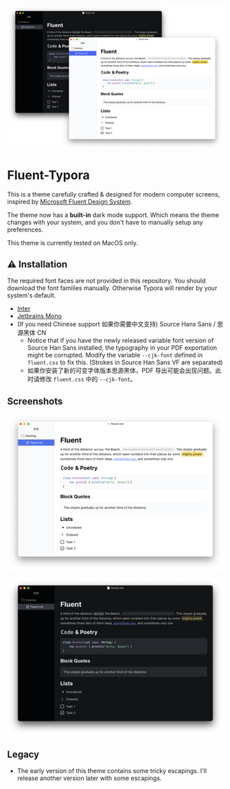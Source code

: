 ![fluent](/fluent/main.png)

# Fluent-Typora

This is a theme carefully crafted & designed for modern computer screens, inspired by [Microsoft Fluent Design System](https://developer.microsoft.com/en-us/fluentui#/).

The theme now has a **built-in** dark mode support. Which means the theme changes with your system, and you don't have to manually setup any preferences.

This theme is currently tested on MacOS only.

## ⚠ Installation

The required font faces are not provided in this repository. You should download the font families manually. Otherwise Typora will render by your system's default.

- [Inter](https://github.com/rsms/inter/)
- [Jetbrains Mono](https://download.jetbrains.com/fonts)
- (If you need Chinese support 如果你需要中文支持)  Source Hans Sans / 思源黑体 CN
    - Notice that if you have the newly released variable font version of Source Han Sans installed, the typography in your PDF exportation might be corrupted. Modify the variable `--cjk-font` defined in `fluent.css` to fix this. (Strokes in Source Han Sans VF are separated) 
    - 如果你安装了新的可变字体版本思源黑体，PDF 导出可能会出现问题。此时请修改 `fluent.css` 中的 `--cjk-font`。

## Screenshots

![fluent light](/fluent/light.png)

![fluent dark](/fluent/dark.png)

## Legacy

- The early version of this theme contains some tricky escapings. I'll release another version later with some escapings.
